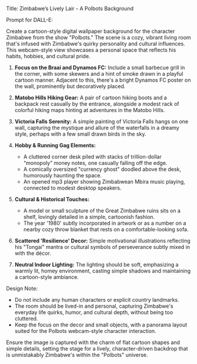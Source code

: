 Title: Zimbabwe’s Lively Lair - A Polbots Background

Prompt for DALL-E:

Create a cartoon-style digital wallpaper background for the character Zimbabwe from the show "Polbots." The scene is a cozy, vibrant living room that's infused with Zimbabwe's quirky personality and cultural influences. This webcam-style view showcases a personal space that reflects his habits, hobbies, and cultural pride.

1. **Focus on the Braai and Dynamos FC:** Include a small barbecue grill in the corner, with some skewers and a hint of smoke drawn in a playful cartoon manner. Adjacent to this, there's a bright Dynamos FC poster on the wall, prominently but decoratively placed.

2. **Matobo Hills Hiking Gear:** A pair of cartoon hiking boots and a backpack rest casually by the entrance, alongside a modest rack of colorful hiking maps hinting at adventures in the Matobo Hills.

3. **Victoria Falls Serenity:** A simple painting of Victoria Falls hangs on one wall, capturing the mystique and allure of the waterfalls in a dreamy style, perhaps with a few small drawn birds in the sky.

4. **Hobby & Running Gag Elements:**
   - A cluttered corner desk piled with stacks of trillion-dollar “monopoly” money notes, one casually falling off the edge.
   - A comically oversized "currency ghost" doodled above the desk, humorously haunting the space.
   - An opened mp3 player showing Zimbabwean Mbira music playing, connected to modest desktop speakers.

5. **Cultural & Historical Touches:**
   - A model or small sculpture of the Great Zimbabwe ruins sits on a shelf, lovingly detailed in a simple, cartoonish fashion.
   - The year '1980' subtly incorporated in artwork or as a number on a nearby cozy throw blanket that rests on a comfortable-looking sofa.

6. **Scattered 'Resilience' Decor:** Simple motivational illustrations reflecting his "Tongai" mantra or cultural symbols of perseverance subtly mixed in with the décor.

7. **Neutral Indoor Lighting:** The lighting should be soft, emphasizing a warmly lit, homey environment, casting simple shadows and maintaining a cartoon-style ambiance.

Design Note:
- Do not include any human characters or explicit country landmarks.
- The room should be lived-in and personal, capturing Zimbabwe's everyday life quirks, humor, and cultural depth, without being too cluttered.
- Keep the focus on the decor and small objects, with a panorama layout suited for the Polbots webcam-style character interaction.

Ensure the image is captured with the charm of flat cartoon shapes and simple details, setting the stage for a lively, character-driven backdrop that is unmistakably Zimbabwe's within the "Polbots" universe.